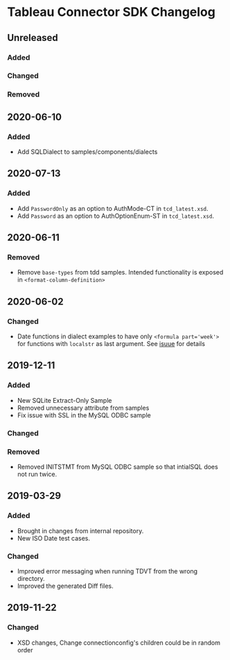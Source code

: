 # Tableau Connector SDK Changelog

## Unreleased

### Added
### Changed
### Removed

## 2020-06-10
### Added
- Add SQLDialect to samples/components/dialects
## 2020-07-13
### Added
- Add `PasswordOnly` as an option to AuthMode-CT in `tcd_latest.xsd`.
- Add `Password` as an option to AuthOptionEnum-ST in `tcd_latest.xsd`.


## 2020-06-11
### Removed
- Remove `base-types` from tdd samples. Intended functionality is exposed in `<format-column-definition>`

## 2020-06-02
### Changed
- Date functions in dialect examples to have only `<formula part='week'>` for functions with `localstr` as last argument. See [isuue](https://github.com/tableau/connector-plugin-sdk/issues/505) for details

## 2019-12-11
### Added
- New SQLite Extract-Only Sample
- Removed unnecessary attribute from samples
- Fix issue with SSL in the MySQL ODBC sample
### Changed
### Removed
- Removed INITSTMT from MySQL ODBC sample so that intialSQL does not run twice. 

## 2019-03-29
### Added
- Brought in changes from internal repository.
- New ISO Date test cases.
### Changed
- Improved error messaging when running TDVT from the wrong directory.
- Improved the generated Diff files.

## 2019-11-22

### Changed
- XSD changes, Change connectionconfig's children could be in random order
